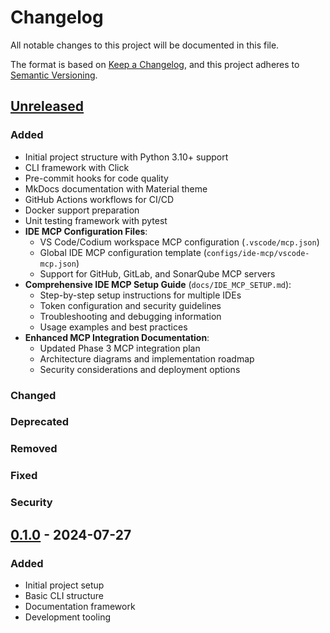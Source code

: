 # Changelog

All notable changes to this project will be documented in this file.

The format is based on [Keep a Changelog](https://keepachangelog.com/en/1.0.0/),
and this project adheres to [Semantic Versioning](https://semver.org/spec/v2.0.0.html).

## [Unreleased]

### Added
- Initial project structure with Python 3.10+ support
- CLI framework with Click
- Pre-commit hooks for code quality
- MkDocs documentation with Material theme
- GitHub Actions workflows for CI/CD
- Docker support preparation
- Unit testing framework with pytest
- **IDE MCP Configuration Files**:
  - VS Code/Codium workspace MCP configuration (`.vscode/mcp.json`)
  - Global IDE MCP configuration template (`configs/ide-mcp/vscode-mcp.json`)
  - Support for GitHub, GitLab, and SonarQube MCP servers
- **Comprehensive IDE MCP Setup Guide** (`docs/IDE_MCP_SETUP.md`):
  - Step-by-step setup instructions for multiple IDEs
  - Token configuration and security guidelines
  - Troubleshooting and debugging information
  - Usage examples and best practices
- **Enhanced MCP Integration Documentation**:
  - Updated Phase 3 MCP integration plan
  - Architecture diagrams and implementation roadmap
  - Security considerations and deployment options

### Changed

### Deprecated

### Removed

### Fixed

### Security

## [0.1.0] - 2024-07-27

### Added
- Initial project setup
- Basic CLI structure
- Documentation framework
- Development tooling

[Unreleased]: https://github.com/brunseba/ai-dev-local/compare/v0.2.0...HEAD
[0.2.0]: https://github.com/brunseba/ai-dev-local/releases/tag/v0.2.0
[0.1.0]: https://github.com/brunseba/ai-dev-local/releases/tag/v0.1.0
